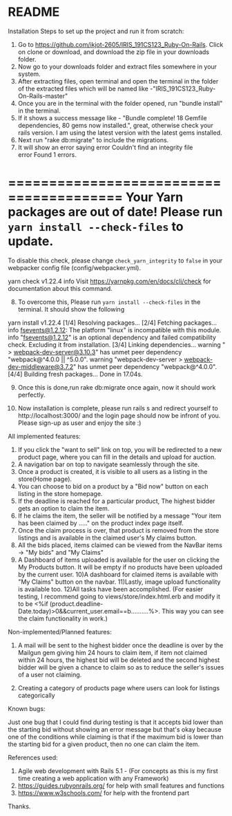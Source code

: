 # README

Installation Steps to set up the project and run it from scratch: 




1) Go to https://github.com/ikjot-2605/IRIS_191CS123_Ruby-On-Rails. Click on clone or download, and download the zip file in your downloads folder.
2) Now go to your downloads folder and extract files somewhere in your system.
3) After extracting files, open terminal and open the terminal in the folder of the extracted files which will be named like -"IRIS_191CS123_Ruby-On-Rails-master"
4) Once you are in the terminal with the folder opened, run "bundle install" in the terminal.
5) If it shows a success message like - "Bundle complete! 18 Gemfile dependencies, 80 gems now installed.", great, otherwise check your rails version. I am using the latest version with the latest gems installed.
6) Next run "rake db:migrate" to include the migrations.
7) It will show an error saying 
error Couldn't find an integrity file                                                                                                                                                                      
error Found 1 errors.                                                                                                                                                                                      


========================================
  Your Yarn packages are out of date!
  Please run `yarn install --check-files` to update.
========================================


To disable this check, please change `check_yarn_integrity`
to `false` in your webpacker config file (config/webpacker.yml).


yarn check v1.22.4
info Visit https://yarnpkg.com/en/docs/cli/check for documentation about this command.

8) To overcome this, Please run `yarn install --check-files` in the terminal.
  It should show the following
  
  yarn install v1.22.4
[1/4] Resolving packages...
[2/4] Fetching packages...
info fsevents@1.2.12: The platform "linux" is incompatible with this module.
info "fsevents@1.2.12" is an optional dependency and failed compatibility check. Excluding it from installation.
[3/4] Linking dependencies...
warning " > webpack-dev-server@3.10.3" has unmet peer dependency "webpack@^4.0.0 || ^5.0.0".
warning "webpack-dev-server > webpack-dev-middleware@3.7.2" has unmet peer dependency "webpack@^4.0.0".
[4/4] Building fresh packages...
Done in 17.04s.


9) Once this is done,run rake db:migrate once again, now it should work perfectly.


10) Now installation is complete, please run rails s and redirect yourself to http://localhost:3000/ and the login page should now be infront of you. Please sign-up as user and enjoy the site :)




All implemented features:

1) If you click the "want to sell" link on top, you will be redirected to a new product page, where you can fill in the details and upload for auction.
2) A navigation bar on top to navigate seamlessly through the site.
3) Once a product is created, it is visible to all users as a listing in the store(Home page).
4) You can choose to bid on a product by a "Bid now" button on each listing in the store homepage.
5) If the deadline is reached for a particular product, The highest bidder gets an option to claim the item.
6) If he claims the item, the seller will be notified by a message "Your item has been claimed by ....." on the product  index page itself.
7) Once the claim process is over, that product is removed from the store listings and is available in the claimed user's My claims button.
8) All the bids placed, items claimed can be viewed from the NavBar items -> "My bids" and "My Claims"
9) A Dashboard of items uploaded is available for the user on clicking the My Products button. It will be empty if no products have been uploaded by the current user.
10)A dashboard for claimed items is available with "My Claims" button on the navbar.
11)Lastly, image upload functionality is available too.
12)All tasks have been accomplished.
(For easier testing, I recommend going to views/store/index.html.erb and modify it to be <%if (product.deadline-Date.today)>0&&current_user.email==b..........%>. This way you can see the claim functionality in work.)



Non-implemented/Planned features:

1) A mail will be sent to the highest bidder once the deadline is over by the Mailgun gem giving him 24 hours to claim item, if item not claimed within 24 hours, the highest bid will be deleted and the second highest bidder will be given a chance to claim so as to reduce the seller's issues of a user not claiming.

2) Creating a category of products page where users can look for listings categorically


Known bugs:

Just one bug that I could find during testing is that it accepts bid lower than the starting bid without showing an error message but that's okay because one of the conditions while claiming is that if the maximum bid is lower than the starting bid for a given product, then no one can claim the item.

References used:
1) Agile web development with Rails 5.1 - (For concepts as this is my first time creating a web application with any Framework)
2) https://guides.rubyonrails.org/ for help with small features and functions
3) https://www.w3schools.com/ for help with the frontend part


Thanks.

